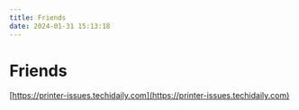 ```yaml
---
title: Friends
date: 2024-01-31 15:13:18
---
```


# Friends

[https://printer-issues.techidaily.com](https://printer-issues.techidaily.com)